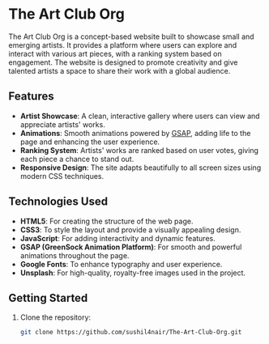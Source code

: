 # The Art Club Org

The Art Club Org is a concept-based website built to showcase small and emerging artists. It provides a platform where users can explore and interact with various art pieces, with a ranking system based on engagement. The website is designed to promote creativity and give talented artists a space to share their work with a global audience.

## Features

- **Artist Showcase**: A clean, interactive gallery where users can view and appreciate artists' works.
- **Animations**: Smooth animations powered by [GSAP](https://greensock.com/gsap/), adding life to the page and enhancing the user experience.
- **Ranking System**: Artists' works are ranked based on user votes, giving each piece a chance to stand out.
- **Responsive Design**: The site adapts beautifully to all screen sizes using modern CSS techniques.

## Technologies Used

- **HTML5**: For creating the structure of the web page.
- **CSS3**: To style the layout and provide a visually appealing design.
- **JavaScript**: For adding interactivity and dynamic features.
- **GSAP (GreenSock Animation Platform)**: For smooth and powerful animations throughout the page.
- **Google Fonts**: To enhance typography and user experience.
- **Unsplash**: For high-quality, royalty-free images used in the project.

## Getting Started

1. Clone the repository:
   ```bash
   git clone https://github.com/sushil4nair/The-Art-Club-Org.git
